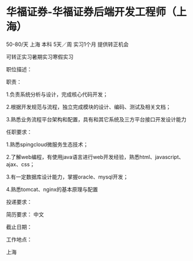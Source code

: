# 华福证券-华福证券后端开发工程师（上海）

50-80/天 上海 本科 5天／周 实习1个月 提供转正机会

可转正实习暑期实习寒假实习

职位描述：

职责：

1.负责系统分析与设计，完成核心代码开发；

2.根据开发规范与流程，独立完成模块的设计、编码、测试及相关文档；

3.熟悉业务流程平台架构和配置，具有和其它系统及三方平台接口开发设计能力

任职要求：

1.熟悉spingcloud微服务生态技术；

2.了解web编程，有使用java语言进行web开发经验，熟悉html、javascript、ajax、css；

3.有一定数据库设计能力，掌握oracle、mysql开发；

4.熟悉tomcat、nginx的基本原理与配置

投递要求：

简历要求： 中文

截止日期：

工作地点：

上海